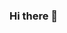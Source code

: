 ### Hi there 👋

<!--
**akshith6212/akshith6212** is a ✨ _special_ ✨ repository because its `README.md` (this file) appears on your GitHub profile.

Here are some ideas to get you started:

- 🔭 I’m currently working on devoloping this website.
- 🌱 I’m currently learning dbms(off topic)
- 👯 I’m looking to collaborate on improving this website.
- 🤔 I’m looking for help with 
- 💬 Ask me about ...
- 📫 How to reach me: please mail me ananthulaakshith5@gmail.com
- 😄 Pronouns: ...
- ⚡ Fun fact: ...
-->
